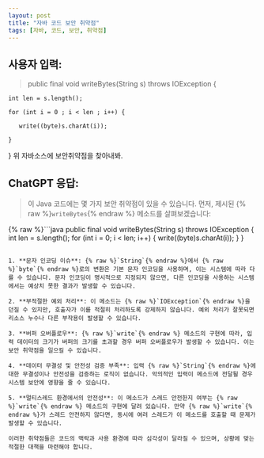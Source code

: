 ```yaml
---
layout: post
title: "자바 코드 보안 취약점"
tags: [자바, 코드, 보안, 취약점]
---
```


## 사용자 입력:
>  public final void writeBytes(String s) throws IOException {

    int len = s.length();

    for (int i = 0 ; i < len ; i++) {

       write((byte)s.charAt(i));

    }

 }
 위 자바소스에 보안취약점을 찾아내봐.

## ChatGPT 응답:
> 이 Java 코드에는 몇 가지 보안 취약점이 있을 수 있습니다. 먼저, 제시된 {% raw %}`writeBytes`{% endraw %} 메소드를 살펴보겠습니다:

{% raw %}```java
public final void writeBytes(String s) throws IOException {
    int len = s.length();
    for (int i = 0; i < len; i++) {
        write((byte)s.charAt(i));
    }
}
```{% endraw %}

1. **문자 인코딩 이슈**: {% raw %}`String`{% endraw %}에서 {% raw %}`byte`{% endraw %}로의 변환은 기본 문자 인코딩을 사용하며, 이는 시스템에 따라 다를 수 있습니다. 문자 인코딩이 명시적으로 지정되지 않으면, 다른 인코딩을 사용하는 시스템에서는 예상치 못한 결과가 발생할 수 있습니다.

2. **부적절한 예외 처리**: 이 메소드는 {% raw %}`IOException`{% endraw %}을 던질 수 있지만, 호출자가 이를 적절히 처리하도록 강제하지 않습니다. 예외 처리가 잘못되면 리소스 누수나 다른 부작용이 발생할 수 있습니다.

3. **버퍼 오버플로우**: {% raw %}`write`{% endraw %} 메소드의 구현에 따라, 입력 데이터의 크기가 버퍼의 크기를 초과할 경우 버퍼 오버플로우가 발생할 수 있습니다. 이는 보안 취약점을 일으킬 수 있습니다.

4. **데이터 무결성 및 안전성 검증 부족**: 입력 {% raw %}`String`{% endraw %}에 대한 무결성이나 안전성을 검증하는 로직이 없습니다. 악의적인 입력이 메소드에 전달될 경우 시스템 보안에 영향을 줄 수 있습니다.

5. **멀티스레드 환경에서의 안전성**: 이 메소드가 스레드 안전한지 여부는 {% raw %}`write`{% endraw %} 메소드의 구현에 달려 있습니다. 만약 {% raw %}`write`{% endraw %}가 스레드 안전하지 않다면, 동시에 여러 스레드가 이 메소드를 호출할 때 문제가 발생할 수 있습니다.

이러한 취약점들은 코드의 맥락과 사용 환경에 따라 심각성이 달라질 수 있으며, 상황에 맞는 적절한 대책을 마련해야 합니다.

